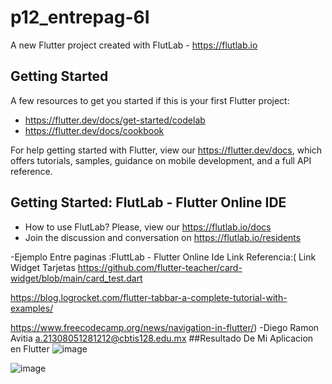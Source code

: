 # p12_entrepag-6I

A new Flutter project created with FlutLab - https://flutlab.io

## Getting Started

A few resources to get you started if this is your first Flutter project:

- https://flutter.dev/docs/get-started/codelab
- https://flutter.dev/docs/cookbook

For help getting started with Flutter, view our
https://flutter.dev/docs, which offers tutorials,
samples, guidance on mobile development, and a full API reference.

## Getting Started: FlutLab - Flutter Online IDE

- How to use FlutLab? Please, view our https://flutlab.io/docs
- Join the discussion and conversation on https://flutlab.io/residents

-Ejemplo Entre paginas :FluttLab - Flutter Online Ide
Link Referencia:(
Link Widget Tarjetas
https://github.com/flutter-teacher/card-widget/blob/main/card_test.dart


https://blog.logrocket.com/flutter-tabbar-a-complete-tutorial-with-examples/

https://www.freecodecamp.org/news/navigation-in-flutter/)
-Diego Ramon Avitia a.21308051281212@cbtis128.edu.mx
##Resultado De Mi Aplicacion en Flutter
![image](https://github.com/AvitiaD128/p12-entrepag-Avitia/assets/143744078/535f517e-37bf-4f7e-9833-2a94d98c1cb4)

![image](https://github.com/AvitiaD128/p12-entrepag-Avitia/assets/143744078/fe5bc53b-a981-43c3-8c91-a0e1409ec278)




